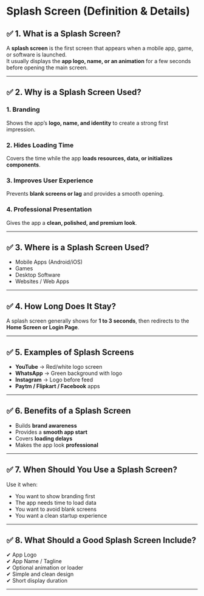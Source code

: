 # Splash Screen (Definition & Details)

## ✅ 1. What is a Splash Screen?
A **splash screen** is the first screen that appears when a mobile app, game, or software is launched.  
It usually displays the **app logo, name, or an animation** for a few seconds before opening the main screen.

---

## ✅ 2. Why is a Splash Screen Used?

###  1. Branding  
Shows the app’s **logo, name, and identity** to create a strong first impression.

###  2. Hides Loading Time  
Covers the time while the app **loads resources, data, or initializes components**.

###  3. Improves User Experience  
Prevents **blank screens or lag** and provides a smooth opening.

###  4. Professional Presentation  
Gives the app a **clean, polished, and premium look**.

---

## ✅ 3. Where is a Splash Screen Used?

- Mobile Apps (Android/iOS)  
- Games  
- Desktop Software  
- Websites / Web Apps

---

## ✅ 4. How Long Does It Stay?
A splash screen generally shows for **1 to 3 seconds**, then redirects to the **Home Screen or Login Page**.

---

## ✅ 5. Examples of Splash Screens

- **YouTube** → Red/white logo screen  
- **WhatsApp** → Green background with logo  
- **Instagram** → Logo before feed  
- **Paytm / Flipkart / Facebook** apps

---

## ✅ 6. Benefits of a Splash Screen

- Builds **brand awareness**  
- Provides a **smooth app start**  
- Covers **loading delays**  
- Makes the app look **professional**

---

## ✅ 7. When Should You Use a Splash Screen?

Use it when:

- You want to show branding first  
- The app needs time to load data  
- You want to avoid blank screens  
- You want a clean startup experience

---

## ✅ 8. What Should a Good Splash Screen Include?

✔ App Logo  
✔ App Name / Tagline  
✔ Optional animation or loader  
✔ Simple and clean design  
✔ Short display duration

---

